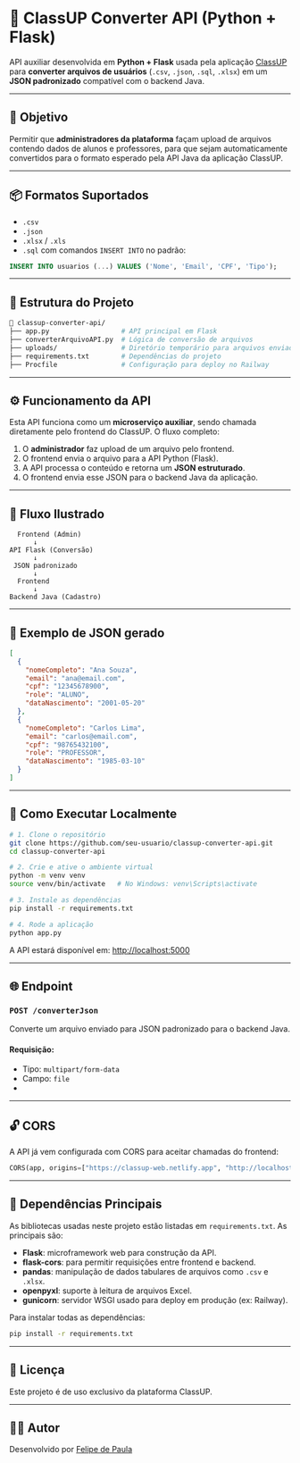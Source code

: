 
# 🐍 ClassUP Converter API (Python + Flask)

API auxiliar desenvolvida em **Python + Flask** usada pela aplicação [ClassUP](https://github.com/felipexxxxx/AgendaEdu-Frontend) para **converter arquivos de usuários** (`.csv`, `.json`, `.sql`, `.xlsx`) em um **JSON padronizado** compatível com o backend Java.

---

## 🎯 Objetivo

Permitir que **administradores da plataforma** façam upload de arquivos contendo dados de alunos e professores, para que sejam automaticamente convertidos para o formato esperado pela API Java da aplicação ClassUP.

---

## 📦 Formatos Suportados

- `.csv`
- `.json`
- `.xlsx` / `.xls`
- `.sql` com comandos `INSERT INTO` no padrão:

```sql
INSERT INTO usuarios (...) VALUES ('Nome', 'Email', 'CPF', 'Tipo');
```

---

## 📂 Estrutura do Projeto

```bash
📁 classup-converter-api/
├── app.py                  # API principal em Flask
├── converterArquivoAPI.py  # Lógica de conversão de arquivos
├── uploads/                # Diretório temporário para arquivos enviados
├── requirements.txt        # Dependências do projeto
├── Procfile                # Configuração para deploy no Railway
```

---

## ⚙️ Funcionamento da API

Esta API funciona como um **microserviço auxiliar**, sendo chamada diretamente pelo frontend do ClassUP. O fluxo completo:

1. O **administrador** faz upload de um arquivo pelo frontend.
2. O frontend envia o arquivo para a API Python (Flask).
3. A API processa o conteúdo e retorna um **JSON estruturado**.
4. O frontend envia esse JSON para o backend Java da aplicação.

---

## 🔄 Fluxo Ilustrado

```
  Frontend (Admin)
      ↓
API Flask (Conversão)
      ↓
 JSON padronizado
      ↓
  Frontend 
      ↓
Backend Java (Cadastro)
```

---

## 🧠 Exemplo de JSON gerado

```json
[
  {
    "nomeCompleto": "Ana Souza",
    "email": "ana@email.com",
    "cpf": "12345678900",
    "role": "ALUNO",
    "dataNascimento": "2001-05-20"
  },
  {
    "nomeCompleto": "Carlos Lima",
    "email": "carlos@email.com",
    "cpf": "98765432100",
    "role": "PROFESSOR",
    "dataNascimento": "1985-03-10"
  }
]
```

---

## 🚀 Como Executar Localmente

```bash
# 1. Clone o repositório
git clone https://github.com/seu-usuario/classup-converter-api.git
cd classup-converter-api

# 2. Crie e ative o ambiente virtual
python -m venv venv
source venv/bin/activate   # No Windows: venv\Scripts\activate

# 3. Instale as dependências
pip install -r requirements.txt

# 4. Rode a aplicação
python app.py
```

A API estará disponível em: [http://localhost:5000](http://localhost:5000)

---

## 🌐 Endpoint

### `POST /converterJson`

Converte um arquivo enviado para JSON padronizado para o backend Java.

#### Requisição:
- Tipo: `multipart/form-data`
- Campo: `file`
- 
---

## 🔓 CORS

A API já vem configurada com CORS para aceitar chamadas do frontend:

```python
CORS(app, origins=["https://classup-web.netlify.app", "http://localhost:5173"])
```

---

## 🧩 Dependências Principais

As bibliotecas usadas neste projeto estão listadas em `requirements.txt`. As principais são:

- **Flask**: microframework web para construção da API.
- **flask-cors**: para permitir requisições entre frontend e backend.
- **pandas**: manipulação de dados tabulares de arquivos como `.csv` e `.xlsx`.
- **openpyxl**: suporte à leitura de arquivos Excel.
- **gunicorn**: servidor WSGI usado para deploy em produção (ex: Railway).

Para instalar todas as dependências:

```bash
pip install -r requirements.txt
```

---

## 📜 Licença

Este projeto é de uso exclusivo da plataforma ClassUP.

---

## 👨‍💻 Autor

Desenvolvido por [Felipe de Paula](https://github.com/felipexxxxx)
